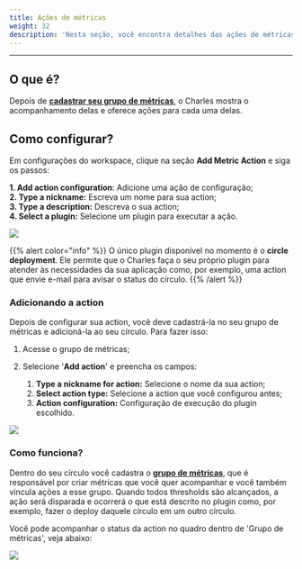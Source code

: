 ```yaml
---
title: Ações de métricas
weight: 32
description: 'Nesta seção, você encontra detalhes das ações de métricas'
---
```


---

## O que é? 

Depois de [**cadastrar seu grupo de métricas**](/pt/referência/métricas/grupo-de-métricas/), o Charles mostra o acompanhamento delas e oferece ações para cada uma delas. 

## Como configurar? 

Em configurações do workspace, clique na seção **Add Metric Action** e siga os passos:

**1. Add action configuration**: Adicione uma ação de configuração;  
**2. Type a nickname:** Escreva um nome para sua action;  
**3. Type a description:** Descreva o sua action;  
**4. Select a plugin:** Selecione um plugin para executar a ação.

![](/shared/usandoactions-metricas%20%281%29.gif)

{{% alert color="info" %}}
O único plugin disponível no momento é o **circle deployment**. Ele permite que o Charles faça o seu próprio plugin para atender às necessidades da sua aplicação como, por exemplo, uma action que envie e-mail para avisar o status do círculo.
{{% /alert %}}

### Adicionando a action 

Depois de configurar sua action, você deve cadastrá-la no seu grupo de métricas e adicioná-la ao seu círculo. Para fazer isso:

1. Acesse o grupo de métricas; 
2. Selecione '**Add action**' e preencha os campos: 

   1. **Type a nickname for action:** Selecione o nome da sua action;
   2. **Select action type:** Selecione a action que você configurou antes;
   3. **Action configuration:** Configuração de execução do plugin escolhido.

![](/shared/adicionando-a-action-correto.gif)

### Como funciona? 

Dentro do seu círculo você cadastra o [**grupo de métricas**](/pt/referência/métricas/grupo-de-métricas/), que é responsável por criar métricas que você quer acompanhar e você também vincula ações a esse grupo. Quando todos thresholds são alcançados, a ação será disparada e ocorrerá o que está descrito no plugin como, por exemplo, fazer o deploy daquele círculo em um outro círculo.

Você pode acompanhar o status da action no quadro dentro de 'Grupo de métricas', veja abaixo: 

![](/shared/status-actionsgif.gif)
